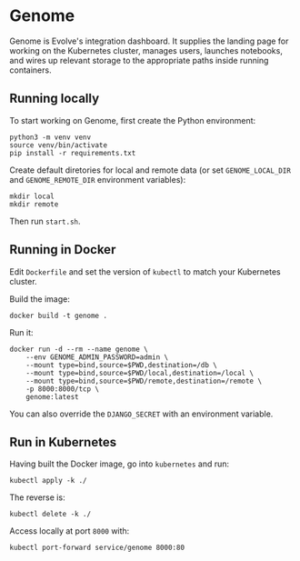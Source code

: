 # Genome

Genome is Evolve's integration dashboard. It supplies the landing page for working on the Kubernetes cluster, manages users, launches notebooks, and wires up relevant storage to the appropriate paths inside running containers.

## Running locally

To start working on Genome, first create the Python environment:
```
python3 -m venv venv
source venv/bin/activate
pip install -r requirements.txt
```

Create default diretories for local and remote data (or set `GENOME_LOCAL_DIR` and `GENOME_REMOTE_DIR` environment variables):
```
mkdir local
mkdir remote
```

Then run `start.sh`.

## Running in Docker

Edit `Dockerfile` and set the version of `kubectl` to match your Kubernetes cluster.

Build the image:
```
docker build -t genome .
```

Run it:
```
docker run -d --rm --name genome \
    --env GENOME_ADMIN_PASSWORD=admin \
    --mount type=bind,source=$PWD,destination=/db \
    --mount type=bind,source=$PWD/local,destination=/local \
    --mount type=bind,source=$PWD/remote,destination=/remote \
    -p 8000:8000/tcp \
    genome:latest
```

You can also override the `DJANGO_SECRET` with an environment variable.

## Run in Kubernetes

Having built the Docker image, go into `kubernetes` and run:
```
kubectl apply -k ./
```

The reverse is:
```
kubectl delete -k ./
```

Access locally at port `8000` with:
```
kubectl port-forward service/genome 8000:80
```
